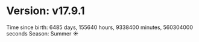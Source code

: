 # Version: v17.9.1
Time since birth: 6485 days, 155640 hours, 9338400 minutes, 560304000 seconds
Season: Summer ☀️
